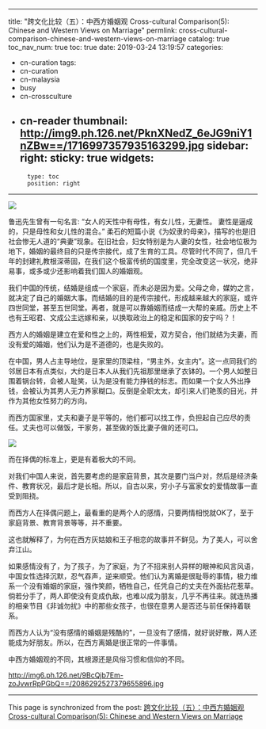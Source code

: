 
---
title: "跨文化比较（五）：中西方婚姻观  Cross-cultural Comparison(5): Chinese and Western Views on Marriage"
permlink: cross-cultural-comparison-chinese-and-western-views-on-marriage
catalog: true
toc_nav_num: true
toc: true
date: 2019-03-24 13:19:57
categories:
- cn-curation
tags:
- cn-curation
- cn-malaysia
- busy
- cn-crossculture
- cn-reader
thumbnail: http://img9.ph.126.net/PknXNedZ_6eJG9niY1nZBw==/1716997357935163299.jpg
sidebar:
    right:
        sticky: true
widgets:
    -
        type: toc
        position: right
---


![](http://img9.ph.126.net/PknXNedZ_6eJG9niY1nZBw==/1716997357935163299.jpg)


鲁迅先生曾有一句名言: “女人的天性中有母性，有女儿性，无妻性。 妻性是逼成的，只是母性和女儿性的混合。” 柔石的短篇小说《为奴隶的母亲》，描写的也是旧社会惨无人道的“典妻”现象。在旧社会，妇女特别是为人妻的女性，社会地位极为地下，婚姻的最终目的只是传宗接代，成了生育的工具。尽管时代不同了，但几千年的封建礼教根深蒂固，在我们这个极富传统的国度里，完全改变这一状况，绝非易事，或多或少还影响着我们国人的婚姻观。

我们中国的传统，结婚是组成一个家庭，而未必是因为爱。父母之命，媒妁之言，就决定了自己的婚姻大事。而结婚的目的是传宗接代，形成越来越大的家庭，或许四世同堂，甚至五世同堂。再者，就是可以靠婚姻而结成一大帮的亲戚。历史上不也有王昭君、文成公主远嫁和亲，以换取政治上的稳定和国家的安宁吗？！

西方人的婚姻是建立在爱和性之上的，两性相爱，双方契合，他们就结为夫妻，而没有爱的婚姻，他们认为是不道德的，也是失败的。

在中国，男人占主导地位，是家里的顶梁柱，“男主外，女主内”。这一点同我们的邻居日本有点类似，大约是日本人从我们先祖那里继承了衣钵的。一个男人如整日围着锅台转，会被人耻笑，认为是没有能力挣钱的标志。而如果一个女人外出挣钱，会被认为其男人无力养家糊口。反倒是全职太太，却引来人们艳羡的目光，并作为其他女性努力的方向。

而西方国家里，丈夫和妻子是平等的，他们都可以找工作，负担起自己应尽的责任。丈夫也可以做饭，干家务，甚至做的饭比妻子做的还可口。

![](http://img2.ph.126.net/zuRGKfqEnhL1xBMwnVg3mQ==/2249829488848392752.jpg)

而在择偶的标准上，更是有着极大的不同。

对我们中国人来说，首先要考虑的是家庭背景，其次是要门当户对，然后是经济条件、教育状况，最后才是长相。所以，自古以来，穷小子与富家女的爱情故事一直受到阻挠。

而西方人在择偶问题上，最看重的是两个人的感情，只要两情相悦就OK了，至于家庭背景、教育背景等等，并不重要。

这也就解释了，为何在西方灰姑娘和王子相恋的故事并不鲜见。为了美人，可以舍弃江山。

如果感情没有了，为了孩子，为了家庭，为了不招来别人异样的眼神和风言风语，中国女性选择沉默，忍气吞声，逆来顺受。他们认为离婚是很耻辱的事情，极力维系一个没有婚姻的家庭，强作笑颜，牺牲自己，任凭自己的丈夫在外面拈花惹草。倘若分手了，两人即使没有变成仇敌，也难以成为朋友，几乎不再往来。就连热播的相亲节目《非诚勿扰》中的那些女孩子，也很在意男人是否还与前任保持着联系。

而西方人认为“没有感情的婚姻是残酷的”，一旦没有了感情，就好说好散，两人还能成为好朋友。所以，在西方离婚是很正常的一件事情。

中西方婚姻观的不同，其根源还是风俗习惯和信仰的不同。

http://img6.ph.126.net/9BcQjb7Em-zoJvwrRpPGbQ==/2086292527379655896.jpg

- - -

This page is synchronized from the post: [跨文化比较（五）：中西方婚姻观  Cross-cultural Comparison(5): Chinese and Western Views on Marriage](https://steemit.com/@bring/cross-cultural-comparison-chinese-and-western-views-on-marriage)
